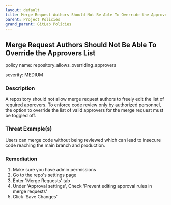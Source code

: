 ```yaml
---
layout: default
title: Merge Request Authors Should Not Be Able To Override the Approvers List
parent: Project Policies
grand_parent: GitLab Policies
---
```



## Merge Request Authors Should Not Be Able To Override the Approvers List
policy name: repository_allows_overriding_approvers

severity: MEDIUM

### Description
A repository should not allow merge request authors to freely edit the list of required approvers. To enforce code review only by authorized personnel, the option to override the list of valid approvers for the merge request must be toggled off.

### Threat Example(s)
Users can merge code without being reviewed which can lead to insecure code reaching the main branch and production.



### Remediation
1. Make sure you have admin permissions
2. Go to the repo's settings page
3. Enter 'Merge Requests' tab
4. Under 'Approval settings', Check 'Prevent editing approval rules in merge requests'
5. Click 'Save Changes'



